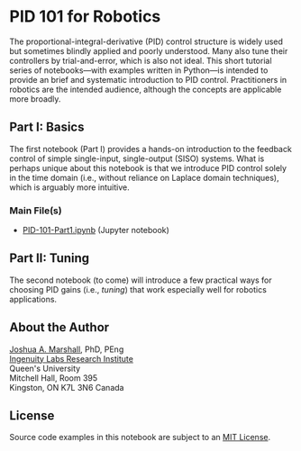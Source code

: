 # PID 101 for Robotics

The proportional-integral-derivative (PID) control structure is widely used but sometimes blindly applied and poorly understood.  Many also tune their controllers by trial-and-error, which is also not ideal.  This short tutorial series of notebooks—with examples written in Python—is intended to provide an brief and systematic introduction to PID control.  Practitioners in robotics are the intended audience, although the concepts are applicable more broadly.

## Part I: Basics

The first notebook (Part I) provides a hands-on introduction to the feedback control of simple single-input, single-output (SISO) systems.  What is perhaps unique about this notebook is that we introduce PID control solely in the time domain (i.e., without reliance on Laplace domain techniques), which is arguably more intuitive.

### Main File(s)

* [PID-101-Part1.ipynb](PID-101-Part1.ipynb) (Jupyter notebook)

## Part II: Tuning

The second notebook (to come) will introduce a few practical ways for choosing PID gains (i.e., _tuning_) that work especially well for robotics applications.

## About the Author

[Joshua A. Marshall](https://www.ece.queensu.ca/people/J-Marshall/), PhD, PEng  
[Ingenuity Labs Research Institute](https://ingenuitylabs.queensu.ca)  
Queen's University  
Mitchell Hall, Room 395  
Kingston, ON K7L 3N6 Canada  

## License

Source code examples in this notebook are subject to an [MIT License](LICENSE).
